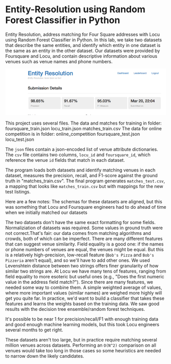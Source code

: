 # Entity-Resolution using Random Forest Classifier in Python
Entity Resolution, address matching for Four Square addresses with Locu using Random Forest Classifier in Python. 
In this lab, we take two datasets that describe the same entities, and identify which entity in one dataset is the same as an entity in the other dataset. Our datasets were provided by Foursquare and Locu, and contain descriptive information about various venues such as venue names and phone numbers.


![Screenshot](LeaderboardScore.jpg?raw=true "Preciosn Recall, F1-score")

This project uses several files. 
The data and matches for training in folder:
foursquare_train.json
locu_train.json
matches_train.csv
The data for online competition is in folder: online_competition
foursquare_test.json
locu_test.json

The `json` files contain a json-encoded list of venue attribute dictionaries. The `csv` file contains two columns, `locu_id` and `foursquare_id`, which reference the venue `id` fields that match in each dataset.

The program loads both datasets and identify matching venues in each dataset, measures the precision, recall, and F1-score against the ground truth in "matches_train.csv". 
The final program generates `matches_test.csv`, a mapping that looks like `matches_train.csv` but with mappings for the new test listings.

Here are a few notes:
The schemas for these datasets are aligned, but this was something that Locu and Foursquare engineers had to do ahead of time when we initially matched our datasets

The two datasets don't have the same exact formatting for some fields. Normaliziation of datasets was required. Some values in ground truth were not correct.That's fair: our data comes from matching algorithms and crowds, both of which can be imperfect. 
There are many different features that can suggest venue similarity. Field equality is a good one: if the names or phone numbers of venues are equal, the venues might be equal. But this is a relatively high-precision, low-recall feature (`Bob's Pizza` and `Bob's Pizzeria` aren't equal), and so we'll have to add other ones. We used Levenshtein distance between two strings offers finer granularity of how similar two strings are. At Locu we have many tens of features, ranging from field equality to more esoteric but useful ones (e.g., "Does the first numeric value in the address field match?").
Since there are many features, we needed some way to combine them. A simple weighted average of values, where more important values (similar names) are weighed more highly will get you quite far. In practice, we'd want to build a classifier that takes these features and learns the weights based on the training data. 
We saw good results with the decision tree ensemble/random forest techniques.
 
It's possible to be near 1 for precision/recall/F1 with enough training data and good enough machine learning models, but this took Locu engineers several months to get right. 

These datasets aren't too large, but in practice require matching several million venues across datasets. Performing an `O(N^2)` comparison on all venues would take too long in those cases so some heuristics are needed to narrow down the likely candidates.
